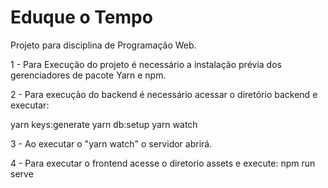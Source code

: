 # Eduque o Tempo
Projeto para disciplina de Programação Web.

1 - Para Execução do projeto é necessário a instalação prévia dos gerenciadores de pacote Yarn e npm.

2 - Para execução do backend é necessário acessar o diretório backend e executar:

yarn keys:generate
yarn db:setup
yarn watch

3 - Ao executar o "yarn watch" o servidor abrirá.

4 - Para executar o frontend acesse o diretorio assets e execute: npm run serve